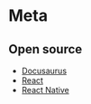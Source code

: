 # Meta

## Open source

* [Docusaurus](docusaurus.md)
* [React](reactjs.md)
* [React Native](react-native.md)
